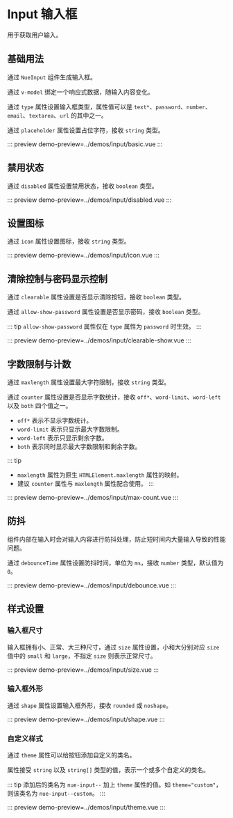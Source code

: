 # Input 输入框

用于获取用户输入。

## 基础用法

通过 `NueInput` 组件生成输入框。

通过 `v-model` 绑定一个响应式数据，随输入内容变化。

通过 `type` 属性设置输入框类型，属性值可以是 `text*`、`password`、`number`、`email`、`textarea`、`url` 的其中之一。

通过 `placeholder` 属性设置占位字符，接收 `string` 类型。

::: preview
demo-preview=../demos/input/basic.vue
:::

## 禁用状态

通过 `disabled` 属性设置禁用状态，接收 `boolean` 类型。

::: preview
demo-preview=../demos/input/disabled.vue
:::

## 设置图标

通过 `icon` 属性设置图标，接收 `string` 类型。

::: preview
demo-preview=../demos/input/icon.vue
:::

## 清除控制与密码显示控制

通过 `clearable` 属性设置是否显示清除按钮，接收 `boolean` 类型。

通过 `allow-show-password` 属性设置是否显示密码，接收 `boolean` 类型。

::: tip
`allow-show-password` 属性仅在 `type` 属性为 `password` 时生效。
:::

::: preview
demo-preview=../demos/input/clearable-show.vue
:::

## 字数限制与计数

通过 `maxlength` 属性设置最大字符限制，接收 `string` 类型。

通过 `counter` 属性设置是否显示字数统计，接收 `off*`、`word-limit`、`word-left` 以及 `both` 四个值之一。

-   `off*` 表示不显示字数统计。
-   `word-limit` 表示只显示最大字数限制。
-   `word-left` 表示只显示剩余字数。
-   `both` 表示同时显示最大字数限制和剩余字数。

::: tip

-   `maxlength` 属性为原生 `HTMLElement.maxlength` 属性的映射。
-   建议 `counter` 属性与 `maxlength` 属性配合使用。
    :::

::: preview
demo-preview=../demos/input/max-count.vue
:::

## 防抖

组件内部在输入时会对输入内容进行防抖处理，防止短时间内大量输入导致的性能问题。

通过 `debounceTime` 属性设置防抖时间，单位为 `ms`，接收 `number` 类型，默认值为 `0`。

::: preview
demo-preview=../demos/input/debounce.vue
:::

## 样式设置

### 输入框尺寸

输入框拥有小、正常、大三种尺寸，通过 `size` 属性设置，小和大分别对应 `size` 值中的 `small` 和 `large`，不指定 `size` 则表示正常尺寸。

::: preview
demo-preview=../demos/input/size.vue
:::

### 输入框外形

通过 `shape` 属性设置输入框外形，接收 `rounded` 或 `noshape`。

::: preview
demo-preview=../demos/input/shape.vue
:::

### 自定义样式

通过 `theme` 属性可以给按钮添加自定义的类名。

属性接受 `string` 以及 `string[]` 类型的值，表示一个或多个自定义的类名。

::: tip
添加后的类名为 `nue-input--` 加上 `theme` 属性的值。如 `theme="custom"`，则该类名为 `nue-input--custom`。
:::

::: preview
demo-preview=../demos/input/theme.vue
:::
